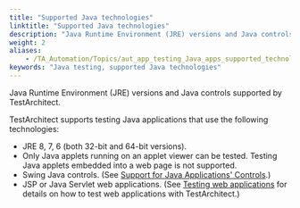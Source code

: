 ```yaml
--- 
title: "Supported Java technologies"
linktitle: "Supported Java technologies"
description: "Java Runtime Environment (JRE) versions and Java controls supported by TestArchitect."
weight: 2
aliases: 
    - /TA_Automation/Topics/aut_app_testing_Java_apps_supported_technology.html
keywords: "Java testing, supported Java technologies"
---
```


Java Runtime Environment \(JRE\) versions and Java controls supported by TestArchitect.

TestArchitect supports testing Java applications that use the following technologies:

-   JRE 8, 7, 6 \(both 32-bit and 64-bit versions\).
-   Only Java applets running on an applet viewer can be tested. Testing Java applets embedded into a web page is not supported.
-   Swing Java controls. \(See [Support for Java Applications' Controls](/TA_Automation/Topics/aut_app_testing_Java_apps_supported_controls.html).\)
-   JSP or Java Servlet web applications. \(See [Testing web applications](/TA_Automation/Topics/Web_automation.html#section_ipl_bzc_m4) for details on how to test web applications with TestArchitect.\)




